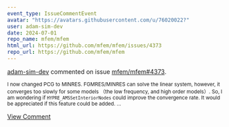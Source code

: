 ```yaml
---
event_type: IssueCommentEvent
avatar: "https://avatars.githubusercontent.com/u/76020022?"
user: adam-sim-dev
date: 2024-07-01
repo_name: mfem/mfem
html_url: https://github.com/mfem/mfem/issues/4373
repo_url: https://github.com/mfem/mfem
---
```


<a href='https://github.com/adam-sim-dev' target='_blank'>adam-sim-dev</a> commented on issue <a href='https://github.com/mfem/mfem/issues/4373' target='_blank'>mfem/mfem#4373</a>.

<small>I now changed PCG to MINRES. FGMRES/MINRES can solve the linear system, however, it converges too slowly for some models （the low frequency, and high order models）. So, I am wondering if `HYPRE_AMSSetInteriorNodes` could improve the convergence rate. It would be appreciated if this feature could be added....</small>

<a href='https://github.com/mfem/mfem/issues/4373' target='_blank'>View Comment</a>